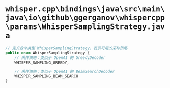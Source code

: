 # `whisper.cpp\bindings\java\src\main\java\io\github\ggerganov\whispercpp\params\WhisperSamplingStrategy.java`

```cpp
// 定义枚举类型 WhisperSamplingStrategy，表示可用的采样策略
public enum WhisperSamplingStrategy {
    // 采样策略：类似于 OpenAI 的 GreedyDecoder
    WHISPER_SAMPLING_GREEDY,

    // 采样策略：类似于 OpenAI 的 BeamSearchDecoder
    WHISPER_SAMPLING_BEAM_SEARCH
}
```
